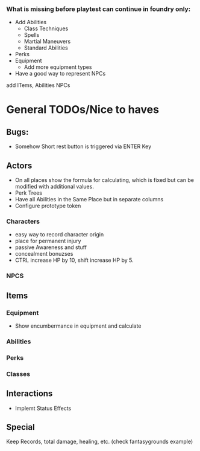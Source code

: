 ### What is missing before playtest can continue in foundry only:

- Add Abilities
  - Class Techniques
  - Spells
  - Martial Maneuvers
  - Standard Abilities
- Perks
- Equipment
  - Add more equipment types
- Have a good way to represent NPCs

add ITems, Abilities NPCs

# General TODOs/Nice to haves

## Bugs:

- Somehow Short rest button is triggered via ENTER Key

## Actors
- On all places show the formula for calculating, which is fixed but can be modified with additional values.
- Perk Trees
- Have all Abilities in the Same Place but in separate columns 
- Configure prototype token

### Characters

- easy way to record character origin
- place for permanent injury
- passive Awareness and stuff
- concealment bonuzses
- CTRL increase HP by 10, shift increase HP by 5.

### NPCS

## Items

### Equipment

- Show encumbermance in equipment and calculate

### Abilities

### Perks

### Classes

## Interactions

- Implemt Status Effects

## Special

Keep Records, total damage, healing, etc. (check fantasygrounds example)